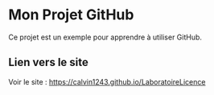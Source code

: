 # Mon Projet GitHub

Ce projet est un exemple pour apprendre à utiliser GitHub.

## Lien vers le site

Voir le site : https://calvin1243.github.io/LaboratoireLicence